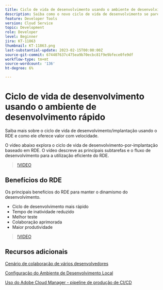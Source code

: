 ```yaml
---
title: Ciclo de vida de desenvolvimento usando o ambiente de desenvolvimento rápido
description: Saiba como o novo ciclo de vida de desenvolvimento se parece com o uso do Ambiente de desenvolvimento rápido e dos principais benefícios do RDE.
feature: Developer Tools
version: Cloud Service
topic: Development
role: Developer
level: Beginner
jira: KT-11863
thumbnail: KT-11863.png
last-substantial-update: 2023-02-15T00:00:00Z
source-git-commit: 674407637c475ea9b70ecbc81f9e9bfece0fe9df
workflow-type: tm+mt
source-wordcount: '136'
ht-degree: 6%

---
```



# Ciclo de vida de desenvolvimento usando o ambiente de desenvolvimento rápido

Saiba mais sobre o ciclo de vida de desenvolvimento/implantação usando o RDE e como ele oferece valor com velocidade.

O vídeo abaixo explora o ciclo de vida de desenvolvimento-por-implantação baseado em RDE. O vídeo descreve as principais subtarefas e o fluxo de desenvolvimento para a utilização eficiente do RDE.

>[!VIDEO](https://video.tv.adobe.com/v/3415492/?quality=12&learn=on)


## Benefícios do RDE

Os principais benefícios do RDE para manter o dinamismo do desenvolvimento.

- Ciclo de desenvolvimento mais rápido
- Tempo de inatividade reduzido
- Melhor teste
- Colaboração aprimorada
- Maior produtividade

>[!VIDEO](https://video.tv.adobe.com/v/3415493/?quality=12&learn=on)


## Recursos adicionais


[Cenário de colaboração de vários desenvolvedores](https://experienceleague.adobe.com/docs/experience-manager-cloud-service/content/implementing/developing/rapid-development-environments.html#multiple-developers-collaborating-on-the-same-rde)

[Configuração do Ambiente de Desenvolvimento Local](https://experienceleague.adobe.com/docs/experience-manager-learn/cloud-service/local-development-environment-set-up/overview.html?lang=pt-BR)

[Uso do Adobe Cloud Manager - pipeline de produção de CI/CD](https://experienceleague.adobe.com/docs/experience-manager-learn/cloud-service/cloud-manager/cicd-production-pipeline.html)
